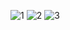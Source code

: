 ![1](https://github.com/user-attachments/assets/abb6bdba-e1df-4a30-badf-9fe1736921a4)
![2](https://github.com/user-attachments/assets/d774d45e-715b-4fab-b403-55a6fd182445)
![3](https://github.com/user-attachments/assets/f489b523-c37a-4afa-a229-b517c0ab6ec1)
